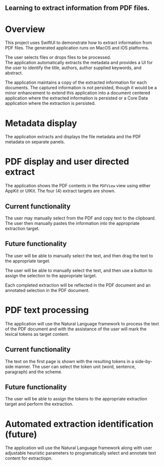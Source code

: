 Learning to extract information from PDF files.
---
# Overview
This project uses SwiftUI to demonstrate how to extract information
from PDF files.  The generated application runs on MacOS and iOS platforms.

The user selects files or drops files to be processed.  
The application automatically extracts the metadata and provides a UI 
for the user to identify the title, authors, author supplied keywords, 
and abstract.

The application maintains a copy of the extracted information for each
documents.  The captured information is not persisted, though it would be
a minor enhancement to extend this application into a document centered
application where the extracted information is persisted or a Core Data
application where the extraction is persisted.

# Metadata display
The application extracts and displays the file metadata and the PDF 
metadata on separate panels.  

# PDF display and user directed extract
The application shows the PDF contents in the `PDFView` view 
using either AppKit or UIKit.  The four (4) extract targets are
shown.

## Current functionality
The user may manually select from the PDF and copy text to the clipboard. 
The user then manually pastes the information into the appropriate 
extraction target.

## Future functionality
The user will be able to manually select the text, and then drag the text to
the appropriate target.

The user will be able to manually select the text, and then use a button to
assign the selection to the appropriate target.

Each completed extraction will be reflected in the PDF document and an 
annotated selection in the PDF document.

# PDF text processing
The application will use the Natural Language framework to process the 
text of the PDF document and with the assistance of the user will mark
the lexical tokens as target content.

## Current functionality
The text on the first page is shown with the resulting tokens in a 
side-by-side manner.  The user can select the token unit (word, sentence,
paragraph) and the scheme.

## Future functionality
The user will be able to assign the tokens to the appropriate extraction
target and perform the extraction.

# Automated extraction identification (future)
The application will use the Natural Language framework along with user 
adjustable heuristic parameters to programatically select and annotate 
text content for extractiopn.

